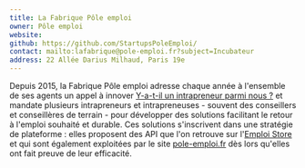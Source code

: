 ```yaml
---
title: La Fabrique Pôle emploi
owner: Pôle emploi
website:
github: https://github.com/StartupsPoleEmploi/
contact: mailto:lafabrique@pole-emploi.fr?subject=Incubateur
address: 22 Allée Darius Milhaud, Paris 19e
---
```


Depuis 2015, la Fabrique Pôle emploi adresse chaque année à l'ensemble de ses agents un appel à innover [Y-a-t-il un intrapreneur parmi nous ?](https://blog.beta.gouv.fr/general/2017/03/22/intrapreneurs-comment-les-trouver/) et mandate plusieurs intrapreneurs et intrapreneuses - souvent des conseillers et conseillères de terrain - pour développer des solutions facilitant le retour à l'emploi souhaité et durable. Ces solutions s'inscrivent dans une stratégie de plateforme : elles proposent des API que l'on retrouve sur l'[Emploi Store](https://www.emploi-store-dev.fr/) et qui sont également exploitées par le site [pole-emploi.fr](http://pole-emploi.fr) dès lors qu'elles ont fait preuve de leur efficacité.
